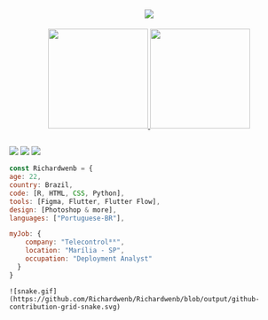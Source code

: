 <h1 align="center">
  <a href="#">
    <img src="https://readme-typing-svg.herokuapp.com/?lines=Hey,+There!+👋;I'm+Richard+Wendel;And+I+love+😲+Technology+😎&center=true&size=25&color=F718D2">
  </a>
</h1>

<div align="center">
  <a href="https://github.com/Richardwenb">
  <img height="180em" src="https://github-readme-stats.vercel.app/api?username=Richardwenb&show_icons=true&theme=dracula&include_all_commits=true&count_private=true"/>
  <img height="180em" src="https://github-readme-stats.vercel.app/api/top-langs/?username=Richardwenb&layout=compact&langs_count=7&theme=dracula"/>
</div>
  
  ##
 
<div> 
  <a href="https://instagram.com/Richardwenb" target="_blank"><img src="https://img.shields.io/badge/-Instagram-%23E4405F?style=for-the-badge&logo=instagram&logoColor=white" target="_blank"></a>
  <a href="https://www.linkedin.com/in/richardwendel" target="_blank"><img src="https://img.shields.io/badge/-LinkedIn-%230077B5?style=for-the-badge&logo=linkedin&logoColor=white" target="_blank"></a>
  <a href="https://richardwenb.github.io/" alt="GitHub.io" target="_blank">
    <img src="https://img.shields.io/badge/-Portfólio-85cdfa?style=for-the-badge&logo=github&logoColor=232d48"/>
  </a>  
 
</div>

  ```javascript
const Richardwenb = {
  age: 22,
  country: Brazil,
  code: [R, HTML, CSS, Python],
  tools: [Figma, Flutter, Flutter Flow],
  design: [Photoshop & more],
  languages: ["Portuguese-BR"],
  
  myJob: {
      company: "Telecontrolᴮᴿ",
      location: "Marília - SP",
      occupation: "Deployment Analyst"
    }
}
```
 ```![snake.gif](https://github.com/Richardwenb/Richardwenb/blob/output/github-contribution-grid-snake.svg)```
 
